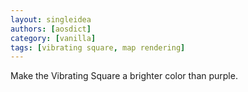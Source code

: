 ```yaml
---
layout: singleidea
authors: [aosdict]
category: [vanilla]
tags: [vibrating square, map rendering]
---
```

Make the Vibrating Square a brighter color than purple.
